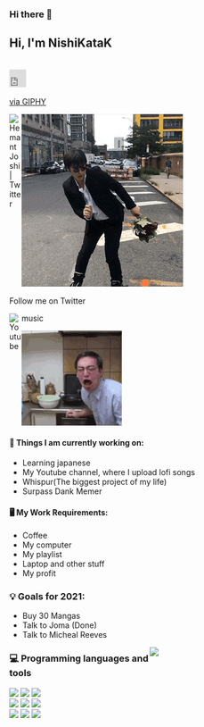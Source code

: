 ### Hi there 👋
<h2> Hi, I'm NishiKataK</h2>
<br/>

<iframe src="https://giphy.com/embed/5pUIK6bduG7WklApgB" width="30" height="32" frameBorder="0" class="giphy-embed" allowFullScreen></iframe><p><a href="https://giphy.com/gifs/skate-roller-joji-5pUIK6bduG7WklApgB">via GIPHY</a></p>
<img src="https://github.com/NishikataK/NishikataK/blob/main/giphy%20(1).gif">

<a href="https://twitter.com/caffained">
  <img align="left" alt="Hemant Joshi| Twitter" width="22px" src="https://www.vectorlogo.zone/logos/twitter/twitter-official.svg" />
</a><p> Follow me on Twitter </p>

<a href="https://www.youtube.com/channel/UCBael5qtJCT3qSBGhTX_eyQ">
  <img align="left" alt="Youtube" width="22px" src="https://www.vectorlogo.zone/logos/youtube/youtube-icon.svg" />
</a><p> music </p>


<img src="https://github.com/NishikataK/NishikataK/blob/main/giphy.gif">


#### 🌱 Things I am currently working on: 
- Learning japanese
- My Youtube channel, where I upload lofi songs
- Whispur(The biggest project of my life)
- Surpass Dank Memer

#### 🖥️ My Work Requirements:
- Coffee
- My computer
- My playlist
- Laptop and other stuff
- My profit
 
 
 
### 💡 Goals for 2021:
- Buy 30 Mangas
- Talk to Joma (Done)
- Talk to Micheal Reeves
<img width="50%" align="right" src="https://github-readme-stats.vercel.app/api?username=NishikataK&show_icons=true&title_color=fff&icon_color=79ff97&text_color=9f9f9f&bg_color=151515" />
 
### :computer: Programming languages and tools
 
<code><img width="10%" src="https://www.vectorlogo.zone/logos/java/java-ar21.svg"></code>
<code><img width="10%" src="https://www.vectorlogo.zone/logos/python/python-ar21.svg"></code>
<code><img width="10%" src="https://www.vectorlogo.zone/logos/linux/linux-ar21.svg"></code>
<br />
<code><img width="10%" src="https://www.vectorlogo.zone/logos/ruby-lang/ruby-lang-ar21.svg"></code>
<code><img width="10%" src="https://www.vectorlogo.zone/logos/mysql/mysql-ar21.svg"></code>
<code><img width="10%" src="https://www.vectorlogo.zone/logos/php/php-ar21.svg"></code>
<br />
<code><img width="10%" src="https://www.vectorlogo.zone/logos/javascript/javascript-ar21.svg"></code>
<code><img width="10%" src="https://www.vectorlogo.zone/logos/kotlinlang/kotlinlang-ar21.svg"></code>
<code><img width="10%" src="https://www.vectorlogo.zone/logos/git-scm/git-scm-ar21.svg"></code>
</p>
 
